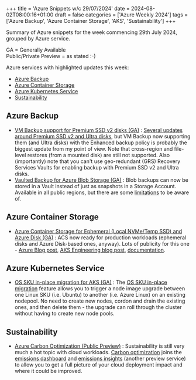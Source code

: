 +++
title = 'Azure Snippets w/c 29/07/2024'
date = 2024-08-02T08:00:16+01:00
draft = false
categories = ['Azure Weekly 2024']
tags = ['Azure Backup', 'Azure Container Storage', 'AKS', 'Sustainability']
+++

Summary of Azure snippets for the week commencing 29th July 2024, grouped by Azure service.

GA = Generally Available  
Public/Private Preview = as stated :-)

Azure services with highlighted updates this week:

- [Azure Backup](#azure-backup)
- [Azure Container Storage](#azure-container-storage)
- [Azure Kubernetes Service](#azure-kubernetes-service)
- [Sustainability](#sustainability)

## Azure Backup

- [VM Backup support for Premium SSD v2 disks (GA)](https://learn.microsoft.com/en-gb/azure/backup/backup-support-matrix-iaas#vm-storage-support) : [Several updates around Premium SSD v2 and Ultra disks](https://azure.microsoft.com/en-us/blog/latest-advancements-in-premium-ssd-v2-and-ultra-azure-managed-disks/), but VM Backup now supporting them (and Ultra disks) with the Enhanced backup policy is probably the biggest update from my point of view. Note that cross-region and file-level restores (from a mounted disk) are still not supported. Also (importantly) note that you can't use geo-redundant (GRS) Recovery Services Vaults for enabling backup with Premium SSD v2 and Ultra disks.
- [Vaulted Backup for Azure Blob Storage (GA)](https://azure.microsoft.com/en-us/updates/v2/ga-vaulted-backup-azure-blob-storage) : Blob backups can now be stored in a Vault instead of just as snapshots in a Storage Account. Available in all public regions, but there are some [limitations](https://learn.microsoft.com/en-gb/azure/backup/blob-backup-support-matrix?tabs=vaulted-backup#limitations) to be aware of.

## Azure Container Storage

- [Azure Container Storage for Ephemeral (Local NVMe/Temp SSD) and Azure Disk (GA)](https://azure.microsoft.com/en-us/updates/v2/Azure-Container-Storage-GA) : ACS now ready for production workloads (ephemeral disks and Azure Disk-based ones, anyway). Lots of publicity for this one - [Azure Blog post](https://azure.microsoft.com/en-us/blog/embrace-the-future-of-container-native-storage-with-azure-container-storage/), [AKS Engineering blog post](https://azure.github.io/AKS/2024/07/30/azure-container-storage-ga), [documentation](https://learn.microsoft.com/en-gb/azure/storage/container-storage/).

## Azure Kubernetes Service

- [OS SKU in-place migration for AKS (GA)](https://azure.microsoft.com/en-us/updates/v2/OS-SKU-in-place-migration-for-AKS) : The [OS SKU in-place migration](https://learn.microsoft.com/en-gb/azure/azure-linux/tutorial-azure-linux-migration?tabs=azure-cli#in-place-os-sku-migration) feature allows you to trigger a node image upgrade between one Linux SKU (i.e. Ubuntu) to another (i.e. Azure Linux) on an existing nodepool. No need to create new nodes, cordon and drain the existing ones, and then delete them - the upgrade can roll through the cluster without having to create new node pools.

## Sustainability

- [Azure Carbon Optimization (Public Preview)](https://azure.microsoft.com/en-us/updates/v2/Carbon-Optimization) : Sustainability is still very much a hot topic with cloud workloads. [Carbon optimization](https://learn.microsoft.com/en-us/azure/carbon-optimization/) joins the [emissions dashboard](https://www.microsoft.com/en-us/sustainability/emissions-impact-dashboard) and [emissions insights](https://learn.microsoft.com/en-us/industry/sustainability/sustainability-data-solutions-azure-emissions-insights) (another preview service) to allow you to get a full picture of your cloud deployment impact and where it could be improved.